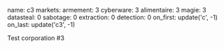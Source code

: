 name: c3
markets:
    armement: 3
    cyberware: 3
    alimentaire: 3
    magie: 3
datasteal: 0
sabotage: 0
extraction: 0
detection: 0
on_first:
    update('c', -1)
on_last:
    update('c3', -1)

Test corporation #3
